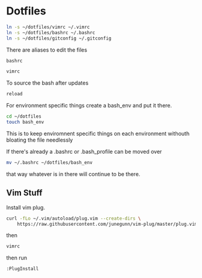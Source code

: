# Dotfiles


```bash
ln -s ~/dotfiles/vimrc ~/.vimrc
ln -s ~/dotfiles/bashrc ~/.bashrc
ln -s ~/dotfiles/gitconfig ~/.gitconfig
```

There are aliases to edit the files 

```bash
bashrc 
```

```bash
vimrc
```

To source the bash after updates
```bash
reload
```

For environment specific things create a bash_env and put it there. 
```bash
cd ~/dotfiles
touch bash_env
```
This is to keep enviromnent specific things on each environment withouth bloating the file needlessly

If there's already a .bashrc or .bash_profile can be moved over
```bash
mv ~/.bashrc ~/dotfiles/bash_env
```
that way whatever is in there will continue to be there.

## Vim Stuff

Install vim plug. 
```bash
curl -fLo ~/.vim/autoload/plug.vim --create-dirs \
    https://raw.githubusercontent.com/junegunn/vim-plug/master/plug.vim
```
then
```bash
vimrc
```
then run 
```
:PlugInstall
```
